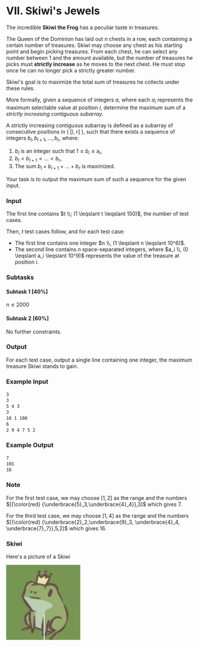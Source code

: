 # VII. Skiwi's Jewels

The incredible **Skiwi the Frog** has a peculiar taste in treasures.

The Queen of the Dominion has laid out $n$ chests in a row, each containing a certain number of treasures. Skiwi may choose any chest as his starting point and begin picking treasures. From each chest, he can select any number between 1 and the amount available, but the number of treasures he picks must **strictly increase** as he moves to the next chest. He must stop once he can no longer pick a strictly greater number. 

Skiwi's goal is to maximize the total sum of treasures he collects under these rules.
 
More formally, given a sequence of integers $a$, where each $a_i$ represents the maximum selectable value at position $i$, determine the maximum sum of a *strictly increasing contiguous subarray*. 

A strictly increasing contiguous subarray is defined as a subarray of consecutive positions in \( [l, r] \), such that there exists a sequence of integers $b_l, b_{l+1}, \dots, b_r$, where: 

1. $b_i$ is an integer such that $1 \leqslant b_i \leqslant \text{a}_i$,
2. $b_l < b_{l+1} < \dots < b_r$,
3. The sum $b_l + b_{l+1} + \dots + b_r$ is maximized.

Your task is to output the maximum sum of such a sequence for the given input.

### Input
The first line contains $t \\; (1 \leqslant t \leqslant 150)$, the number of test cases.

Then, $t$ test cases follow, and for each test case:

- The first line contains one integer $n \\, (1 \leqslant n \leqslant 10^6)$.
- The second line contains $n$ space-separated integers, where $a_i \\, (0 \leqslant a_i \leqslant 10^9)$ represents the value of the treasure at position $i$.

### Subtasks

#### Subtask 1 [40%]
$n \leqslant 2000$

#### Subtask 2 [60%]
No further constraints.

### Output
For each test case, output a single line containing one integer, the maximum treasure Skiwi stands to gain.

### Example Input
```
3
3
5 4 3
3
10 1 100
6
2 9 4 7 5 2
```

### Example Output
```
7
101
16
```

### Note
For the first test case, we may choose $[1,2]$ as the range and the numbers
$[{\color{red} {\underbrace{5}_3,\underbrace{4}_4}},3]$ which gives $7$.

For the third test case, we may choose $[1,4]$ as the range and the numbers
$[{\color{red} {\underbrace{2}_2,\underbrace{9}_3, \underbrace{4}_4, \underbrace{7}_7}},5,2]$ which gives $16$.

### Skiwi
Here's a picture of a Skiwi

<img src="assets/skiwi.png" alt="Skiwi" width="200">
